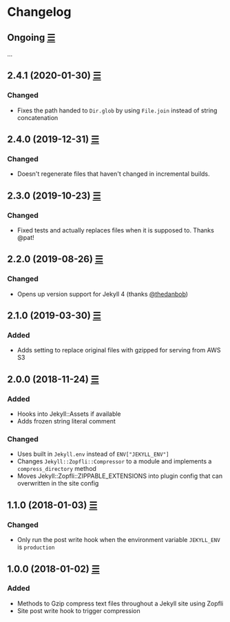 # Changelog

## Ongoing [☰](https://github.com/philnash/jekyll-zopfli/compare/v2.4.1...master)

...

## 2.4.1 (2020-01-30) [☰](https://github.com/philnash/jekyll-zopfli/compare/v2.4.0...v2.4.1)

### Changed

- Fixes the path handed to `Dir.glob` by using `File.join` instead of string concatenation

## 2.4.0 (2019-12-31) [☰](https://github.com/philnash/jekyll-zopfli/compare/v2.3.0...v2.4.0)

### Changed

- Doesn't regenerate files that haven't changed in incremental builds.

## 2.3.0 (2019-10-23) [☰](https://github.com/philnash/jekyll-zopfli/compare/v2.2.0...v2.3.0)

### Changed

- Fixed tests and actually replaces files when it is supposed to. Thanks @pat!

## 2.2.0 (2019-08-26) [☰](https://github.com/philnash/jekyll-zopfli/compare/v2.1.0...v2.2.0)

### Changed

- Opens up version support for Jekyll 4 (thanks [@thedanbob](https://github.com/thedanbob))

## 2.1.0 (2019-03-30) [☰](https://github.com/philnash/jekyll-zopfli/compare/v2.0.0...v2.1.0)

### Added

- Adds setting to replace original files with gzipped for serving from AWS S3

## 2.0.0 (2018-11-24) [☰](https://github.com/philnash/jekyll-zopfli/compare/v1.1.0...v2.0.0)

### Added

- Hooks into Jekyll::Assets if available
- Adds frozen string literal comment

### Changed

- Uses built in `Jekyll.env` instead of `ENV["JEKYLL_ENV"]`
- Changes `Jekyll::Zopfli::Compressor` to a module and implements a `compress_directory` method
- Moves Jekyll::Zopfli::ZIPPABLE_EXTENSIONS into plugin config that can overwritten in the site config

## 1.1.0 (2018-01-03) [☰](https://github.com/philnash/jekyll-zopfli/compare/v1.0.0...v1.1.0)

### Changed

- Only run the post write hook when the environment variable `JEKYLL_ENV` is `production`

## 1.0.0 (2018-01-02) [☰](https://github.com/philnash/jekyll-zopfli/commits/v1.0.0)

### Added

- Methods to Gzip compress text files throughout a Jekyll site using Zopfli
- Site post write hook to trigger compression
